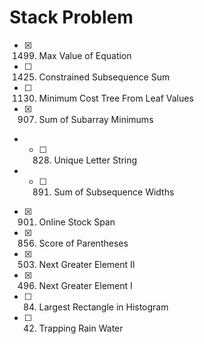 # Stack Problem 
- [x] 1499. Max Value of Equation
- [ ] 1425. Constrained Subsequence Sum
- [ ] 1130. Minimum Cost Tree From Leaf Values
- [x] 907. Sum of Subarray Minimums 
- - [ ] 828. Unique Letter String
- - [ ] 891. Sum of Subsequence Widths
- [x] 901. Online Stock Span
- [x] 856. Score of Parentheses
- [x] 503. Next Greater Element II
- [x] 496. Next Greater Element I
- [ ] 84. Largest Rectangle in Histogram
- [ ] 42. Trapping Rain Water